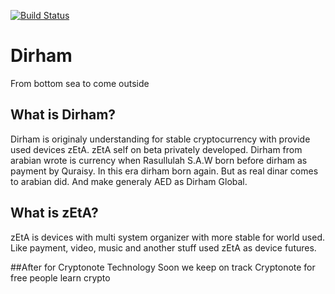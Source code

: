 [![Build Status](https://travis-ci.org/FndNur1Labs/DirhamCli.svg?branch=master)](https://travis-ci.org/FndNur1Labs/DirhamCli/)

# Dirham
From bottom sea to come outside

## What is Dirham?
Dirham is originaly understanding for stable cryptocurrency with provide used devices zEtA. zEtA self on beta
privately developed. Dirham from arabian wrote is currency when Rasullulah S.A.W born before dirham as payment
by Quraisy. In this era dirham born again. But as real dinar comes to arabian did. And make generaly AED as
Dirham Global.

## What is zEtA?
zEtA is devices with multi system organizer with more stable for world used. Like payment, video, music and another stuff used zEtA as device futures.

##After for Cryptonote Technology
Soon we keep on track Cryptonote for free people learn crypto
